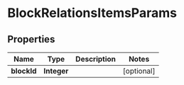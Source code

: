 

# BlockRelationsItemsParams

## Properties

Name | Type | Description | Notes
------------ | ------------- | ------------- | -------------
**blockId** | **Integer** |  |  [optional]



